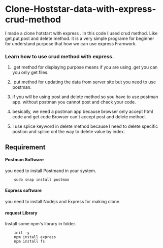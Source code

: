 # Clone-Hoststar-data-with-express-crud-method

I made a clone hotstart with express . In this code I used  crud method. Like get,put,post and delete method.
It is a very simple programe for beginner for understand purpose that how we can use express Framwork.

### Learn how to use crud method with express.
1. .get method for displaying purpose means if you are using .get you can you only get files.

2. .put method for updating the data from server site but you need to use postman.

3. if you will be using post and delete method so you have to use postman app. without postman you cannot post and check your code.

4. besically, we need a postman app because browser only accept html code and get code Browser can't accept post and delete method.

5. I use splice keyword in delete method because I need to delete specific postion and splice onl the way to delete value by index.

## Requirement
#### Postman Software
you need to install Postmand in your system.

        sudo snap install postman

#### Express software
you need to install Nodejs and Express for making clone.

#### request Library
Install some npm's library in folder.
    
        init -y
        npm install express
        npm install fs
    

